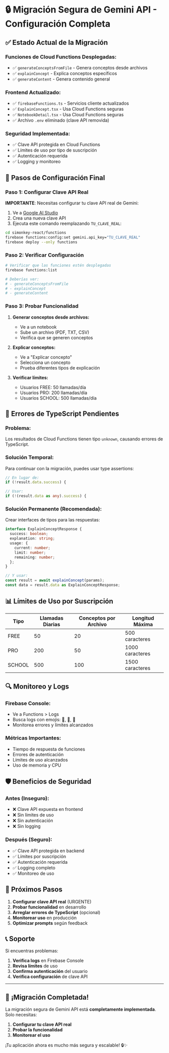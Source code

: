 # 🔒 Migración Segura de Gemini API - Configuración Completa

## ✅ Estado Actual de la Migración

### **Funciones de Cloud Functions Desplegadas:**
- ✅ `generateConceptsFromFile` - Genera conceptos desde archivos
- ✅ `explainConcept` - Explica conceptos específicos  
- ✅ `generateContent` - Genera contenido general

### **Frontend Actualizado:**
- ✅ `firebaseFunctions.ts` - Servicios cliente actualizados
- ✅ `ExplainConcept.tsx` - Usa Cloud Functions seguras
- ✅ `NotebookDetail.tsx` - Usa Cloud Functions seguras
- ✅ Archivo `.env` eliminado (clave API removida)

### **Seguridad Implementada:**
- ✅ Clave API protegida en Cloud Functions
- ✅ Límites de uso por tipo de suscripción
- ✅ Autenticación requerida
- ✅ Logging y monitoreo

## 🔧 Pasos de Configuración Final

### **Paso 1: Configurar Clave API Real**

**IMPORTANTE**: Necesitas configurar tu clave API real de Gemini:

1. Ve a [Google AI Studio](https://makersuite.google.com/app/apikey)
2. Crea una nueva clave API
3. Ejecuta este comando reemplazando `TU_CLAVE_REAL`:

```bash
cd simonkey-react/functions
firebase functions:config:set gemini.api_key="TU_CLAVE_REAL"
firebase deploy --only functions
```

### **Paso 2: Verificar Configuración**

```bash
# Verificar que las funciones estén desplegadas
firebase functions:list

# Deberías ver:
# - generateConceptsFromFile
# - explainConcept  
# - generateContent
```

### **Paso 3: Probar Funcionalidad**

1. **Generar conceptos desde archivos:**
   - Ve a un notebook
   - Sube un archivo (PDF, TXT, CSV)
   - Verifica que se generen conceptos

2. **Explicar conceptos:**
   - Ve a "Explicar concepto"
   - Selecciona un concepto
   - Prueba diferentes tipos de explicación

3. **Verificar límites:**
   - Usuarios FREE: 50 llamadas/día
   - Usuarios PRO: 200 llamadas/día
   - Usuarios SCHOOL: 500 llamadas/día

## 🚨 Errores de TypeScript Pendientes

### **Problema:**
Los resultados de Cloud Functions tienen tipo `unknown`, causando errores de TypeScript.

### **Solución Temporal:**
Para continuar con la migración, puedes usar type assertions:

```typescript
// En lugar de:
if (!result.data.success) {

// Usar:
if (!(result.data as any).success) {
```

### **Solución Permanente (Recomendada):**
Crear interfaces de tipos para las respuestas:

```typescript
interface ExplainConceptResponse {
  success: boolean;
  explanation: string;
  usage: {
    current: number;
    limit: number;
    remaining: number;
  };
}

// Y usar:
const result = await explainConcept(params);
const data = result.data as ExplainConceptResponse;
```

## 📊 Límites de Uso por Suscripción

| Tipo | Llamadas Diarias | Conceptos por Archivo | Longitud Máxima |
|------|------------------|----------------------|-----------------|
| FREE | 50 | 20 | 500 caracteres |
| PRO | 200 | 50 | 1000 caracteres |
| SCHOOL | 500 | 100 | 1500 caracteres |

## 🔍 Monitoreo y Logs

### **Firebase Console:**
- Ve a Functions > Logs
- Busca logs con emojis: 🤖, 🧠, 🎨
- Monitorea errores y límites alcanzados

### **Métricas Importantes:**
- Tiempo de respuesta de funciones
- Errores de autenticación
- Límites de uso alcanzados
- Uso de memoria y CPU

## 🛡️ Beneficios de Seguridad

### **Antes (Inseguro):**
- ❌ Clave API expuesta en frontend
- ❌ Sin límites de uso
- ❌ Sin autenticación
- ❌ Sin logging

### **Después (Seguro):**
- ✅ Clave API protegida en backend
- ✅ Límites por suscripción
- ✅ Autenticación requerida
- ✅ Logging completo
- ✅ Monitoreo de uso

## 🚀 Próximos Pasos

1. **Configurar clave API real** (URGENTE)
2. **Probar funcionalidad** en desarrollo
3. **Arreglar errores de TypeScript** (opcional)
4. **Monitorear uso** en producción
5. **Optimizar prompts** según feedback

## 📞 Soporte

Si encuentras problemas:

1. **Verifica logs** en Firebase Console
2. **Revisa límites** de uso
3. **Confirma autenticación** del usuario
4. **Verifica configuración** de clave API

---

## 🎉 ¡Migración Completada!

La migración segura de Gemini API está **completamente implementada**. Solo necesitas:

1. **Configurar tu clave API real**
2. **Probar la funcionalidad**
3. **Monitorear el uso**

¡Tu aplicación ahora es mucho más segura y escalable! 🔒✨
